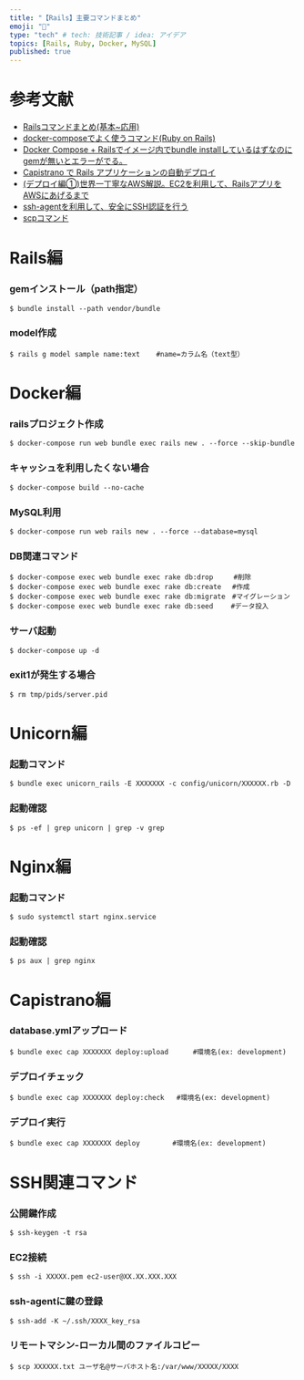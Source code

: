```yaml
---
title: "【Rails】主要コマンドまとめ"
emoji: "🦔"
type: "tech" # tech: 技術記事 / idea: アイデア
topics: [Rails, Ruby, Docker, MySQL]
published: true
---
```

# 参考文献

- [Railsコマンドまとめ(基本~応用)](https://qiita.com/gcyagyu/items/dea818095feed81f66c0)
- [docker-composeでよく使うコマンド(Ruby on Rails)](https://qiita.com/LikeGeohotz/items/0e3cd9dfa67d7ff6ff96)
- [Docker Compose + Railsでイメージ内でbundle installしているはずなのにgemが無いとエラーがでる。](https://qiita.com/hokita222/items/49f4ca54835e08fdd6b2)
- [Capistrano で Rails アプリケーションの自動デプロイ](https://qiita.com/Salinger/items/4ee4f3c5ebd5227196c0)
- [(デプロイ編①)世界一丁寧なAWS解説。EC2を利用して、RailsアプリをAWSにあげるまで](https://qiita.com/naoki_mochizuki/items/814e0979217b1a25aa3e)
- [ssh-agentを利用して、安全にSSH認証を行う](https://qiita.com/naoki_mochizuki/items/93ee2643a4c6ab0a20f5)
- [scpコマンド](https://qiita.com/chihiro/items/142ebe6980a498b5d4a7)


# Rails編

### gemインストール（path指定）

```
$ bundle install --path vendor/bundle
```

### model作成
```
$ rails g model sample name:text    #name=カラム名（text型）
```


# Docker編

### railsプロジェクト作成
```
$ docker-compose run web bundle exec rails new . --force --skip-bundle
```

### キャッシュを利用したくない場合
```
$ docker-compose build --no-cache
```

### MySQL利用
```
$ docker-compose run web rails new . --force --database=mysql
```

### DB関連コマンド
```
$ docker-compose exec web bundle exec rake db:drop     #削除
$ docker-compose exec web bundle exec rake db:create　 #作成
$ docker-compose exec web bundle exec rake db:migrate　#マイグレーション
$ docker-compose exec web bundle exec rake db:seed　　 #データ投入
```

### サーバ起動
```
$ docker-compose up -d
```

### exit1が発生する場合
```
$ rm tmp/pids/server.pid
```

# Unicorn編

### 起動コマンド
```
$ bundle exec unicorn_rails -E XXXXXXX -c config/unicorn/XXXXXX.rb -D
```

### 起動確認
```
$ ps -ef | grep unicorn | grep -v grep
```

# Nginx編

### 起動コマンド
```
$ sudo systemctl start nginx.service
```

### 起動確認
```
$ ps aux | grep nginx
```

# Capistrano編

### database.ymlアップロード
```
$ bundle exec cap XXXXXXX deploy:upload      #環境名(ex: development)
```

### デプロイチェック
```
$ bundle exec cap XXXXXXX deploy:check   #環境名(ex: development)
```

### デプロイ実行
```
$ bundle exec cap XXXXXXX deploy        #環境名(ex: development)
```

# SSH関連コマンド

### 公開鍵作成
```
$ ssh-keygen -t rsa
```

### EC2接続
```
$ ssh -i XXXXX.pem ec2-user@XX.XX.XXX.XXX
```

### ssh-agentに鍵の登録
```
$ ssh-add -K ~/.ssh/XXXX_key_rsa
```

### リモートマシン-ローカル間のファイルコピー
```
$ scp XXXXXX.txt ユーザ名@サーバホスト名:/var/www/XXXXX/XXXX
```
